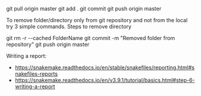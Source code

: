 git pull origin master
git add .
git commit
git push origin master


To remove folder/directory only from git repository and not from the local try 3 simple commands.
Steps to remove directory

git rm -r --cached FolderName
git commit -m "Removed folder from repository"
git push origin master

Writing a report: 
- https://snakemake.readthedocs.io/en/stable/snakefiles/reporting.html#snakefiles-reports
- https://snakemake.readthedocs.io/en/v3.9.1/tutorial/basics.html#step-6-writing-a-report

